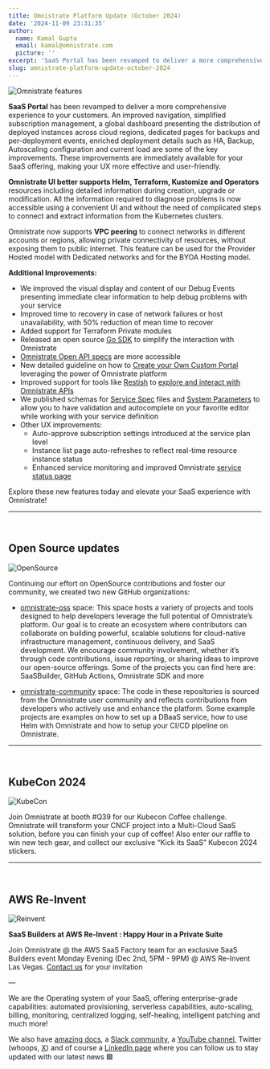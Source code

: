 ```yaml
---
title: Omnistrate Platform Update (October 2024)
date: '2024-11-09 23:31:35'
author:
  name: Kamal Gupta
  email: kamal@omnistrate.com
  picture: ''
excerpt: 'SaaS Portal has been revamped to deliver a more comprehensive experience to your customers.'
slug: omnistrate-platform-update-october-2024
---
```


![Omnistrate features][2]

**SaaS Portal** has been revamped to deliver a more comprehensive experience to your customers. An improved navigation, simplified subscription management, a global dashboard presenting the distribution of deployed instances across cloud regions, dedicated pages for backups and per-deployment events, enriched deployment details such as HA, Backup, Autoscaling configuration and current load are some of the key improvements. These improvements are immediately available for your SaaS offering, making your UX more effective and user-friendly.

**Omnistrate UI better supports Helm, Terraform, Kustomize and Operators** resources including detailed information during creation, upgrade or modification. All the information required to diagnose problems is now accessible using a convenient UI and without the need of complicated steps to connect and extract information from the Kubernetes clusters. 

Omnistrate now supports **VPC peering** to connect networks in different accounts or regions, allowing private connectivity of resources, without exposing them to public internet. This feature can be used for the Provider Hosted model with Dedicated networks and for the BYOA Hosting model. 

**Additional Improvements:**

- We improved the visual display and content of our Debug Events presenting immediate clear information to help debug problems with your service
- Improved time to recovery in case of network failures or host unavailability, with 50% reduction of mean time to recover 
- Added support for Terraform Private modules
- Released an open source [Go SDK][3] to simplify the interaction with Omnistrate 
- [Omnistrate Open API specs][4] are more accessible 
- New detailed guideline on how to [Create your Own Custom Portal][5] leveraging the power of Omnistrate platform
- Improved support for tools like [Restish][6] to [explore and interact with Omnistrate APIs][7]
- We published schemas for [Service Spec][8] files and [System Parameters][9] to allow you to have validation and autocomplete on your favorite editor while working with your service definition
- Other UX improvements:
    - Auto-approve subscription settings introduced at the service plan level
    - Instance list page auto-refreshes to reflect real-time resource instance status
    - Enhanced service monitoring and improved Omnistrate [service status page][10]

Explore these new features today and elevate your SaaS experience with Omnistrate!


----------
<br/>


## Open Source updates ##

![OpenSource][15]

Continuing our effort on OpenSource contributions and foster our community, we created two new GitHub organizations:  

- [omnistrate-oss][11] space: This space hosts a variety of projects and tools designed to help developers leverage the full potential of Omnistrate’s platform. Our goal is to create an ecosystem where contributors can collaborate on building powerful, scalable solutions for cloud-native infrastructure management, continuous delivery, and SaaS development. We encourage community involvement, whether it’s through code contributions, issue reporting, or sharing ideas to improve our open-source offerings. Some of the projects you can find here are: SaaSBuilder, GitHub Actions, Omnistrate SDK and more

- [omnistrate-community][12] space: The code in these repositories is sourced from the Omnistrate user community and reflects contributions from developers who actively use and enhance the platform. Some example projects are examples on how to set up a DBaaS service, how to use Helm with Omnistrate and how to setup your CI/CD pipeline on Omnistrate. 


----------

<br/>


## KubeCon 2024 ##


![KubeCon][16]

Join Omnistrate at booth #Q39 for our Kubecon Coffee challenge. Omnistrate will transform your CNCF project into a Multi-Cloud SaaS solution, before you can finish your cup of coffee!  Also enter our raffle to win new tech gear, and collect our exclusive “Kick its SaaS” Kubecon 2024 stickers.


----------
<br/>


## AWS Re-Invent ##


![Reinvent][17]

**SaaS Builders at AWS Re-Invent : Happy Hour in a Private Suite**

Join Omnistrate @ the AWS SaaS Factory team for an exclusive SaaS Builders event Monday Evening (Dec 2nd, 5PM - 9PM) @ AWS Re-Invent Las Vegas.
[Contact us][14] for your invitation

— 

We are the Operating system of your SaaS, offering enterprise-grade capabilities: automated provisioning, serverless capabilities, auto-scaling, billing, monitoring, centralized logging, self-healing, intelligent patching and much more!

We also have [amazing docs][18], a [Slack community][19], a [YouTube channel][20], Twitter (whoops, [X][21]) and of course a [LinkedIn page][22] where you can follow us to stay updated with our latest news 🟩


  [1]: https://drive.google.com/thumbnail?id=1TLmi87MFqPI2Sm9JVAETnu49nCbI6A5g&sz=w720
  [2]: https://drive.google.com/thumbnail?id=1k1UoZpoAu2sK7cs-ZBB3RY3q7rLrRaLk&sz=w720
  [3]: https://github.com/omnistrate-oss/omnistrate-sdk-go
  [4]: https://docs.omnistrate.com/api/api-resources/
  [5]: https://docs.omnistrate.com/build-guides/build-your-own-portal/
  [6]: https://rest.sh/#/
  [7]: https://docs.omnistrate.com/build-guides/build-your-own-portal/?h=rest#restish
  [8]: https://docs.omnistrate.com/getting-started/service-plan-spec/#using-schema-validation
  [9]: https://docs.omnistrate.com/build-guides/system-parameters/#using-schema-validation
  [10]: https://status.omnistrate.cloud/
  [11]: https://github.com/omnistrate-oss
  [12]: https://github.com/omnistrate-community
  [13]: https://calendly.com/omnistrate
  [14]: email:team@omnistrate.com
  [15]: https://drive.google.com/thumbnail?id=1shKJgqNCrw1FlbU2yOFBQDeZWQixiTXI&sz=w720
  [16]: https://drive.google.com/thumbnail?id=1H9WRGudJlmnQcWorbgpyy4CXrnblVEB3&sz=w720
  [17]: https://drive.google.com/thumbnail?id=11AkTWTf19JIWNUC005MR0PJ64XUl_PXQ&sz=w720
  [18]: http://docs.omnistrate.com
  [19]: https://join.slack.com/t/cloudnative-u5h1399/shared_invite/zt-1qf3cgi37-lCV1vKJlrBioqGuVjKBtyw
  [20]: https://www.youtube.com/@omnistrate
  [21]: https://twitter.com/omnistrate
  [22]: https://www.linkedin.com/company/omnistrate/
